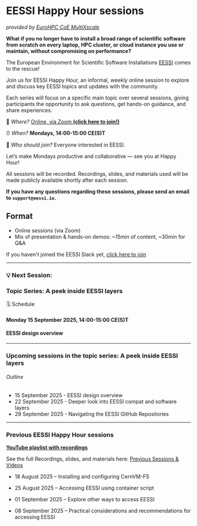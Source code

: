 # EESSI Happy Hour sessions

_provided by [EuroHPC CoE MultiXscale](https://www.multixscale.eu)_

**What if you no longer have to install a broad range of scientific software from scratch on every laptop, HPC cluster, or cloud instance you use or maintain, without compromising on performance?**

The European Environment for Scientific Software Installations [EESSI](https://eessi.io) comes to the rescue!

Join us for EESSI Happy Hour, an informal, weekly online session to explore and discuss key EESSI topics and updates with the community.

Each series will focus on a specific main topic over several sessions, giving participants the opportunity to ask questions, get hands-on guidance, and share experiences.

🧭 *Where?* [Online, via Zoom **(click here to join!)**](https://uib.zoom.us/j/61528767539?pwd=03hjbZwXvXFkhG6BtSvJZrQvzKwTac.1)

⏰ *When?* **Mondays, 14:00-15:00 CE(S)T**

💬 *Who should join?* Everyone interested in EESSI.

Let’s make Mondays productive and collaborative — see you at Happy Hour!

All sessions will be recorded. Recordings, slides, and materials used will be made publicly available shortly after each session.

**If you have any questions regarding these sessions, please send an email to `support@eessi.io`.**

## Format

- Online sessions (via Zoom)
- Mix of presentation & hands-on demos: ~15min of content, ~30min for Q&A

If you haven't joined the EESSI Slack yet, [click here to join](https://join.slack.com/t/eessi-hpc/shared_invite/zt-1wqy0t8g6-PZJTg3Hjjm5Fm3XEOkzECg) 

---

### 💡 **Next Session**: 
### Topic Series: A peek inside EESSI layers
🗓️ Schedule
#### Monday 15 September 2025, 14:00-15:00 CE(S)T
#### EESSI design overview

---

### Upcoming sessions in the topic series: A peek inside EESSI layers
###### Outline
- 15 September 2025 -  EESSI design overview
- 22 September 2025 -  Deeper look into EESSI compat and software layers
- 29 September 2025 -  Navigating the EESSI GitHub Repositories
 
---

### Previous EESSI Happy Hour sessions

[**YouTube playlist with recordings**](https://www.youtube.com/playlist?list=PL6_PkP_6pUtbzPBB1wZTdsrJgj6EbO-AS)

See the full Recordings, slides, and materials here: [Previous Sessions & Videos](./happy-hours-previous-sessions.md)

- 18 August 2025 – Installing and configuring CernVM-FS  

- 25 August 2025 – Accessing EESSI using container script  

- 01 September 2025 – Explore other ways to access EESSI

- 08 September 2025 – Practical considerations and recommendations for accessing EESSI
